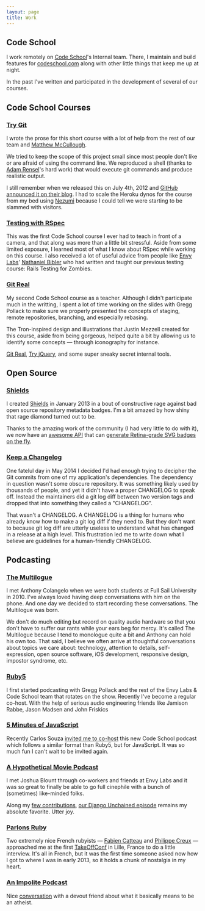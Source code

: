 ```yaml
---
layout: page
title: Work
---
```


## Code School
I work remotely on [Code School](http://codeschool.com)'s Internal
team. There, I maintain and build features for [codeschool.com](http://codeschool.com) along with
other little things that keep me up at night.

In the past I've written and participated in the development
of several of our courses.

## Code School Courses
### [Try Git](http://try.github.com)
I wrote the prose for this short course with a lot of
help from the rest of our team and [Matthew McCullough](https://twitter.com/matthewmccull).

We tried to keep the scope of this project small since most people don't like or
are afraid of using the command line. We reproduced a shell (thanks to
[Adam Rensel](https://twitter.com/adamrensel)'s hard work) that would
execute git commands and produce realistic output.

I still remember when we released this on July 4th, 2012 and
[GitHub announced it on their blog](https://github.com/blog/1183-try-git-in-your-browser).
I had to scale the Heroku dynos for the course from my bed using
[Nezumi](http://nezumiapp.com/) because I could tell we were starting to
be slammed with visitors.

### [Testing with RSpec](http://www.codeschool.com/courses/testing-with-rspec)
This was the first Code School course I ever had to teach in front of a
camera, and that along was more than a little bit stressful.
Aside from some limited exposure, I learned most of what I know about
RSpec while working on this course. I also received a lot of useful advice
from people like [Envy Labs](envylabs.com)' [Nathaniel Bibler](https://twitter.com/nbibler)
who had written and taught our previous testing course: Rails Testing for Zombies.

### [Git Real](http://www.codeschool.com/courses/testing-with-rspec)
My second Code School course as a teacher. Although I didn't participate
much in the writting, I spent a lot of time working on the slides with
Gregg Pollack to make sure we properly presented the concepts of staging,
remote repositories, branching, and especially rebasing.

The Tron-inspired design and illustrations that Justin Mezzell
created for this course, aside from being gorgeous, helped quite a bit by
allowing us to identify some concepts — through iconography for instance.

[Git Real](http://www.codeschool.com/courses/git-real),
[Try jQuery](http://www.codeschool.com/courses/try-jquery),
and some super sneaky secret internal tools.

## Open Source
### [Shields](https://github.com/badges/shields)
I created [Shields](http://shields.io) in January 2013 in a bout of constructive rage against bad open source repository metadata badges. I'm a bit amazed by how shiny that rage diamond turned out to be.

Thanks to the amazing work of the community (I had very little to do
with it), we now have an [awesome API](http://shields.io/) that can
[generate Retina-grade SVG badges on the fly](http://img.shields.io/badge/how%20cool-is%20that%3F-yellowgreen.svg).

### [Keep a Changelog](http://keepachangelog.com)
One fatelul day in May 2014 I decided I'd had enough trying to decipher the Git commits from one of my application's dependencies. The dependency in question wasn't some obscure repository. It was something likely used by thousands of people, and yet it didn't have a proper CHANGELOG to speak off. Instead the maintainers did a git log diff between two version tags and dropped that into something they called a "CHANGELOG".

That wasn't a CHANGELOG. A CHANGELOG is a thing for humans who already know how to make a git log diff if they need to. But they don't want to because git log diff are utterly useless to understand what has changed in a release at a high level. This frustration led me to write down what I believe are guidelines for a human-friendly CHANGELOG.

## Podcasting
### [The Multilogue](http://themultilogue)
I met Anthony Colangelo when we were both students at Full Sail University in 2010. I've always loved having deep conversations with him on the phone. And one day we decided to start recording these conversations. The Multilogue was born.

We don't do much editing but record on quality audio hardware so that you don't have to suffer our rants while your ears beg for mercy. It's called The Multilogue because I tend to monologue quite a bit and Anthony can hold his own too. That said, I believe we often arrive at thoughtful conversations about topics we care about: technology, attention to details, self-expression, open source software, iOS development, responsive design, impostor syndrome, etc.

### [Ruby5](http://ruby5.envylabs.com)
I first started podcasting with Gregg Pollack and the rest of the
Envy Labs & Code School team that rotates on the show. Recently I've
become a regular co-host. With the help of serious audio engineering
friends like Jamison Rabbe, Jason Madsen and John Friskics

### [5 Minutes of JavaScript](http://five-js.envylabs.com/episodes/27-episode-27-may-15th-2014)
Recently Carlos Souza [invited me to co-host](http://five-js.envylabs.com/episodes/27-episode-27-may-15th-2014) this new Code School podcast
which follows a similar format than Ruby5, but for JavaScript. It was so
much fun I can't wait to be invited again.

### [A Hypothetical Movie Podcast](http://www.hypotheticalpodcast.com/contributors/olivier)
I met Joshua Blount through co-workers and friends at Envy Labs and it
was so great to finally be able to go full cinephile with a bunch of
(sometimes) like-minded folks.

Along my [few contributions](http://www.hypotheticalpodcast.com/contributors/olivier),
[our Django Unchained episode](http://www.hypotheticalpodcast.com/episode/django-unchained) remains my absolute favorite. Utter joy.

### [Parlons Ruby](http://parlonsruby.com/pr008-olivier-lacan/)
Two extremely nice French rubyists — [Fabien Catteau](https://github.com/fcat)
and [Philippe Creux](https://twitter.com/pcreux) — approached me at the
first [TakeOffConf](http://takeoffconf.com/2013) in Lille, France to do
a little interview. It's all in French, but it was the first time someone asked
now how I got to where I was in early 2013, so it holds a chunk of
nostalgia in my heart.

### [An Impolite Podcast](http://www.animpolitepodcast.com/episode/dolphinhorse)
Nice [conversation](http://www.animpolitepodcast.com/episode/dolphinhorse)
with a devout friend about what it basically means to be an atheist.
